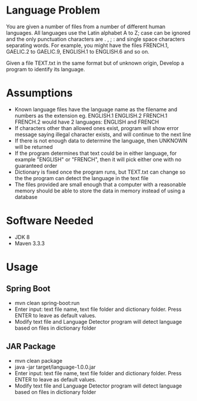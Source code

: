 # Language Problem

You are given a number of files from a number of different human languages. All languages use the 
Latin alphabet A to Z; case can be ignored and the only punctuation characters are . , ; : and single 
space characters separating words. For example, you might have the files FRENCH.1, GAELIC.2 to 
GAELIC.9, ENGLISH.1 to ENGLISH.6 and so on. 

Given a file TEXT.txt in the same format but of unknown origin, Develop a program to identify its 
language.

# Assumptions
- Known language files have the language name as the filename and numbers as the extension eg. ENGLISH.1 ENGLISH.2 FRENCH.1 FRENCH.2 would have 2 languages: ENGLISH and FRENCH
- If characters other than allowed ones exist, program will show error message saying illegal character exists, and will continue to the next line
- If there is not enough data to determine the language, then UNKNOWN will be returned
- If the program determines that text could be in either language, for example "ENGLISH" or "FRENCH", then it will pick either one with no guaranteed order
- Dictionary is fixed once the program runs, but TEXT.txt can change so the the program can detect the language in the text file
- The files provided are small enough that a computer with a reasonable memory should be able to store the data in memory instead of using a database

# Software Needed
- JDK 8
- Maven 3.3.3

# Usage
## Spring Boot
- mvn clean spring-boot:run
- Enter input: text file name, text file folder and dictionary folder. Press ENTER to leave as default values.
- Modify text file and Language Detector program will detect language based on files in dictionary folder

## JAR Package
- mvn clean package
- java -jar target/language-1.0.0.jar
- Enter input: text file name, text file folder and dictionary folder. Press ENTER to leave as default values.
- Modify text file and Language Detector program will detect language based on files in dictionary folder
